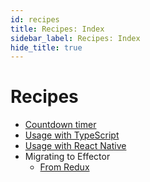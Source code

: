 ```yaml
---
id: recipes
title: Recipes: Index
sidebar_label: Recipes: Index
hide_title: true
---
```


# Recipes

- [Countdown timer](countdown-timer.md)
- [Usage with TypeScript](usage-with-typescript.md)
- [Usage with React Native](react-native/example.md)
- Migrating to Effector
  - [From Redux](migrating-to-effector/from-redux.md)
